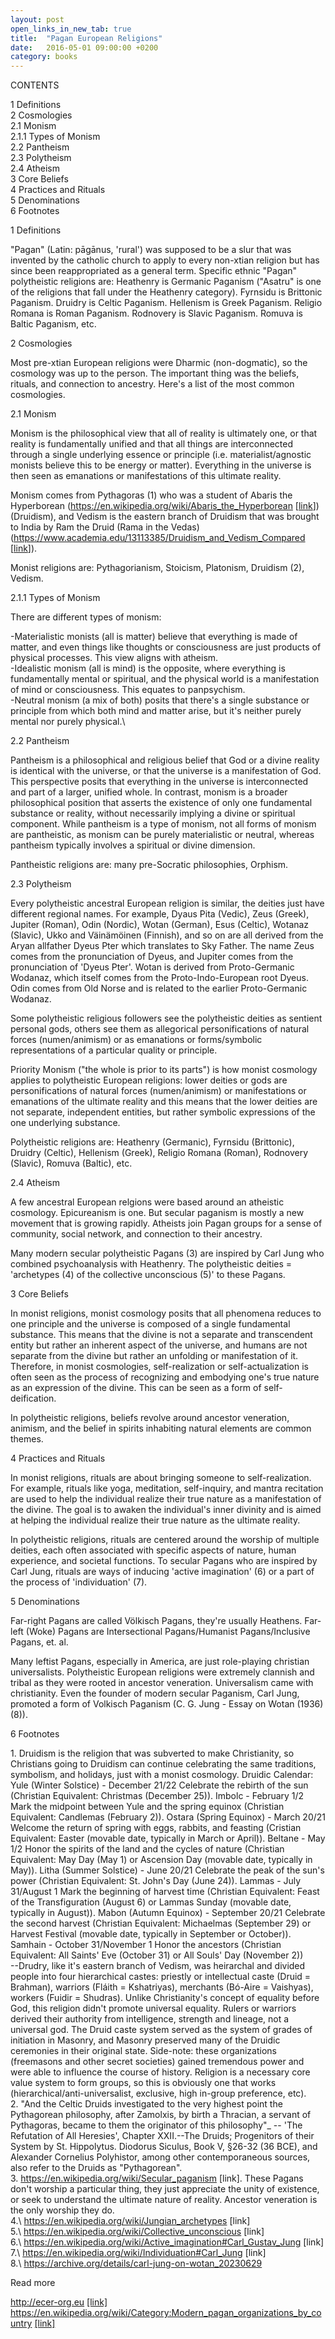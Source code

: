 ```yaml
---
layout: post
open_links_in_new_tab: true
title:  "Pagan European Religions"
date:   2016-05-01 09:00:00 +0200
category: books
---
```


CONTENTS

1 Definitions\
2 Cosmologies \
2.1 Monism\
2.1.1 Types of Monism \
2.2 Pantheism \
2.3 Polytheism \
2.4 Atheism \
3 Core Beliefs \
4 Practices and Rituals \
5 Denominations \
6 Footnotes

1 Definitions

"Pagan" (Latin: pāgānus, 'rural') was supposed to be a slur that was invented by the catholic church to apply to every non-xtian religion but has since been reappropriated as a general term. Specific ethnic "Pagan" polytheistic religions are: Heathenry is Germanic Paganism ("Asatru" is one of the religions that fall under the Heathenry category). Fyrnsidu is Brittonic Paganism. Druidry is Celtic Paganism. Hellenism is Greek Paganism. Religio Romana is Roman Paganism. Rodnovery is Slavic Paganism. Romuva is Baltic Paganism, etc. 

2 Cosmologies

Most pre-xtian European religions were Dharmic (non-dogmatic), so the cosmology was up to the person. The important thing was the beliefs, rituals, and connection to ancestry. Here's a list of the most common cosmologies.

2.1 Monism

Monism is the philosophical view that all of reality is ultimately one, or that reality is fundamentally unified and that all things are interconnected through a single underlying essence or principle (i.e. materialist/agnostic monists believe this to be energy or matter). Everything in the universe is then seen as emanations or manifestations of this ultimate reality.

Monism comes from Pythagoras (1) who was a student of Abaris the Hyperborean (https://en.wikipedia.org/wiki/Abaris_the_Hyperborean \[[link](https://en.wikipedia.org/wiki/Abaris_the_Hyperborean)\]) (Druidism), and Vedism is the eastern branch of Druidism that was brought to India by Ram the Druid (Rama in the Vedas) (https://www.academia.edu/13113385/Druidism_and_Vedism_Compared \[[link](https://www.academia.edu/13113385/Druidism_and_Vedism_Compared)\]).

Monist religions are: Pythagorianism, Stoicism, Platonism, Druidism (2), Vedism.

2.1.1 Types of Monism 

There are different types of monism: 

-Materialistic monists (all is matter) believe that everything is made of matter, and even things like thoughts or consciousness are just products of physical processes. This view aligns with atheism. \
-Idealistic monism (all is mind) is the opposite, where everything is fundamentally mental or spiritual, and the physical world is a manifestation of mind or consciousness. This equates to panpsychism. \
-Neutral monism (a mix of both) posits that there's a single substance or principle from which both mind and matter arise, but it's neither purely mental nor purely physical.\

2.2 Pantheism

Pantheism is a philosophical and religious belief that God or a divine reality is identical with the universe, or that the universe is a manifestation of God. This perspective posits that everything in the universe is interconnected and part of a larger, unified whole. In contrast, monism is a broader philosophical position that asserts the existence of only one fundamental substance or reality, without necessarily implying a divine or spiritual component. While pantheism is a type of monism, not all forms of monism are pantheistic, as monism can be purely materialistic or neutral, whereas pantheism typically involves a spiritual or divine dimension.

Pantheistic religions are: many pre-Socratic philosophies, Orphism.

2.3 Polytheism

Every polytheistic ancestral European religion is similar, the deities just have different regional names. For example, Dyaus Pita (Vedic), Zeus (Greek), Jupiter (Roman), Odin (Nordic), Wotan (German), Esus (Celtic), Wotanaz (Slavic), Ukko and Väinämöinen (Finnish), and so on are all derived from the Aryan allfather Dyeus Pter which translates to Sky Father. The name Zeus comes from the pronunciation of Dyeus, and Jupiter comes from the pronunciation of 'Dyeus Pter'. Wotan is derived from Proto-Germanic Wodanaz, which itself comes from the Proto-Indo-European root Dyeus. Odin comes from Old Norse and is related to the earlier Proto-Germanic Wodanaz.

Some polytheistic religious followers see the polytheistic deities as sentient personal gods, others see them as allegorical personifications of natural forces (numen/animism) or as emanations or forms/symbolic representations of a particular quality or principle. 

Priority Monism ("the whole is prior to its parts") is how monist cosmology applies to polytheistic European religions: lower deities or gods are personifications of natural forces (numen/animism) or manifestations or emanations of the ultimate reality and this means that the lower deities are not separate, independent entities, but rather symbolic expressions of the one underlying substance.

Polytheistic religions are: Heathenry (Germanic), Fyrnsidu (Brittonic), Druidry (Celtic), Hellenism (Greek), Religio Romana (Roman), Rodnovery (Slavic), Romuva (Baltic), etc. 

2.4 Atheism 

A few ancestral European relgions were based around an atheistic cosmology. Epicureanism is one. But secular paganism is mostly a new movement that is growing rapidly. Atheists join Pagan groups for a sense of community, social network, and connection to their ancestry.

Many modern secular polytheistic Pagans (3) are inspired by Carl Jung who combined psychoanalysis with Heathenry. The polytheistic deities = 'archetypes (4) of the collective unconscious (5)' to these Pagans.

3 Core Beliefs

In monist religions, monist cosmology posits that all phenomena reduces to one principle and the universe is composed of a single fundamental substance. This means that the divine is not a separate and transcendent entity but rather an inherent aspect of the universe, and humans are not separate from the divine but rather an unfolding or manifestation of it. Therefore, in monist cosmologies, self-realization or self-actualization is often seen as the process of recognizing and embodying one's true nature as an expression of the divine. This can be seen as a form of self-deification.

In polytheistic religions, beliefs revolve around ancestor veneration, animism, and the belief in spirits inhabiting natural elements are common themes.

4 Practices and Rituals

In monist religions, rituals are about bringing someone to self-realization. For example, rituals like yoga, meditation, self-inquiry, and mantra recitation are used to help the individual realize their true nature as a manifestation of the divine. The goal is to awaken the individual's inner divinity and is aimed at helping the individual realize their true nature as the ultimate reality.

In polytheistic religions, rituals are centered around the worship of multiple deities, each often associated with specific aspects of nature, human experience, and societal functions.  To secular Pagans who are inspired by Carl Jung, rituals are ways of inducing 'active imagination' (6) or a part of the process of 'individuation' (7).

5 Denominations

Far-right Pagans are called Völkisch Pagans, they're usually Heathens. Far-left (Woke) Pagans are Intersectional Pagans/Humanist Pagans/Inclusive Pagans, et. al.

Many leftist Pagans, especially in America, are just role-playing christian universalists. Polytheistic European religions were extremely clannish and tribal as they were rooted in ancestor veneration. Universalism came with christianity. Even the founder of modern secular Paganism, Carl Jung, promoted a form of Volkisch Paganism (C. G. Jung - Essay on Wotan (1936) (8)).

6 Footnotes

1\. Druidism is the religion that was subverted to make Christianity, so Christians going to Druidism can continue celebrating the same traditions, symbolism, and holidays, just with a monist cosmology. Druidic Calendar: Yule (Winter Solstice) - December 21/22 Celebrate the rebirth of the sun (Christian Equivalent: Christmas (December 25)). Imbolc - February 1/2 Mark the midpoint between Yule and the spring equinox (Christian Equivalent: Candlemas (February 2)). Ostara (Spring Equinox) - March 20/21 Welcome the return of spring with eggs, rabbits, and feasting (Cristian Equivalent: Easter (movable date, typically in March or April)). Beltane - May 1/2 Honor the spirits of the land and the cycles of nature (Christian Equivalent: May Day (May 1) or Ascension Day (movable date, typically in May)). Litha (Summer Solstice) - June 20/21 Celebrate the peak of the sun's power (Christian Equivalent: St. John's Day (June 24)). Lammas - July 31/August 1 Mark the beginning of harvest time (Christian Equivalent: Feast of the Transfiguration (August 6) or Lammas Sunday (movable date, typically in August)). Mabon (Autumn Equinox) - September 20/21 Celebrate the second harvest (Christian Equivalent: Michaelmas (September 29) or Harvest Festival (movable date, typically in September or October)). Samhain - October 31/November 1 Honor the ancestors (Christian Equivalent: All Saints' Eve (October 31) or All Souls' Day (November 2)) \
--Drudry, like it's eastern branch of Vedism, was heirarchal and divided people into four hierarchical castes: priestly or intellectual caste (Druid = Brahman), warriors (Fláith = Kshatriyas), merchants (Bó-Aire = Vaishyas), workers (Fuidir = Shudras). Unlike Christianity's concept of equality before God, this religion didn't promote universal equality. Rulers or warriors derived their authority from intelligence, strength and lineage, not a universal god. The Druid caste system served as the system of grades of initiation in Masonry, and Masonry preserved many of the Druidic ceremonies in their original state. Side-note: these organizations (freemasons and other secret societies) gained tremendous power and were able to influence the course of history. Religion is a necessary core value system to form groups, so this is obviously one that works (hierarchical/anti-universalist, exclusive, high in-group preference, etc). \
2\. "And the Celtic Druids investigated to the very highest point the Pythagorean philosophy, after Zamolxis, by birth a Thracian, a servant of Pythagoras, became to them the originator of this philosophy"_ -- 'The Refutation of All Heresies', Chapter XXII.--The Druids; Progenitors of their System by St. Hippolytus. Diodorus Siculus, Book V, §26-32 (36 BCE), and Alexander Cornelius Polyhistor, among other contemporaneous sources, also refer to the Druids as "Pythagorean". \
3\. https://en.wikipedia.org/wiki/Secular_paganism [link]. These Pagans don't worship a particular thing, they just appreciate the unity of existence, or seek to understand the ultimate nature of reality. Ancestor veneration is the only worship they do. \
4.\ https://en.wikipedia.org/wiki/Jungian_archetypes [link] \
5.\ https://en.wikipedia.org/wiki/Collective_unconscious [link] \
6.\ https://en.wikipedia.org/wiki/Active_imagination#Carl_Gustav_Jung [link] \
7.\ https://en.wikipedia.org/wiki/Individuation#Carl_Jung [link] \
8.\ https://archive.org/details/carl-jung-on-wotan_20230629

Read more 

http://ecer-org.eu <a href="http://ecer-org.eu" target="_blank">[link]</a> \
https://en.wikipedia.org/wiki/Category:Modern_pagan_organizations_by_country <a href="https://en.wikipedia.org/wiki/Category:Modern_pagan_organizations_by_country" target="_blank">[link]</a>

